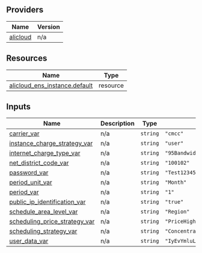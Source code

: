 <!-- BEGIN_TF_DOCS -->
## Providers

| Name | Version |
|------|---------|
| <a name="provider_alicloud"></a> [alicloud](#provider\_alicloud) | n/a |

## Resources

| Name | Type |
|------|------|
| [alicloud_ens_instance.default](https://registry.terraform.io/providers/hashicorp/alicloud/latest/docs/resources/ens_instance) | resource |

## Inputs

| Name | Description | Type | Default | Required |
|------|-------------|------|---------|:--------:|
| <a name="input_carrier_var"></a> [carrier\_var](#input\_carrier\_var) | n/a | `string` | `"cmcc"` | no |
| <a name="input_instance_charge_strategy_var"></a> [instance\_charge\_strategy\_var](#input\_instance\_charge\_strategy\_var) | n/a | `string` | `"user"` | no |
| <a name="input_internet_charge_type_var"></a> [internet\_charge\_type\_var](#input\_internet\_charge\_type\_var) | n/a | `string` | `"95BandwidthByMonth"` | no |
| <a name="input_net_district_code_var"></a> [net\_district\_code\_var](#input\_net\_district\_code\_var) | n/a | `string` | `"100102"` | no |
| <a name="input_password_var"></a> [password\_var](#input\_password\_var) | n/a | `string` | `"Test123456@@"` | no |
| <a name="input_period_unit_var"></a> [period\_unit\_var](#input\_period\_unit\_var) | n/a | `string` | `"Month"` | no |
| <a name="input_period_var"></a> [period\_var](#input\_period\_var) | n/a | `string` | `"1"` | no |
| <a name="input_public_ip_identification_var"></a> [public\_ip\_identification\_var](#input\_public\_ip\_identification\_var) | n/a | `string` | `"true"` | no |
| <a name="input_schedule_area_level_var"></a> [schedule\_area\_level\_var](#input\_schedule\_area\_level\_var) | n/a | `string` | `"Region"` | no |
| <a name="input_scheduling_price_strategy_var"></a> [scheduling\_price\_strategy\_var](#input\_scheduling\_price\_strategy\_var) | n/a | `string` | `"PriceHighPriority"` | no |
| <a name="input_scheduling_strategy_var"></a> [scheduling\_strategy\_var](#input\_scheduling\_strategy\_var) | n/a | `string` | `"Concentrate"` | no |
| <a name="input_user_data_var"></a> [user\_data\_var](#input\_user\_data\_var) | n/a | `string` | `"IyEvYmluL3NoCmVjaG8gIkhlbGxvIFdvcmxkLiAgVGhlIHRpbWUgaXMgbm93ICQoZGF0ZSAtUikhIiB8IHRlZSAvcm9vdC9vdXRwdXQudHh0"` | no |
<!-- END_TF_DOCS -->    